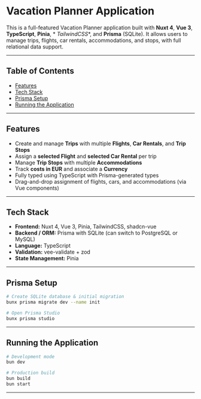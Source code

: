 # Vacation Planner Application

This is a full-featured Vacation Planner application built with **Nuxt 4**, **Vue 3**, **TypeScript**, **Pinia**, *
*TailwindCSS**, and **Prisma** (SQLite). It allows users to manage trips, flights, car rentals, accommodations, and
stops, with full relational data support.

---

## Table of Contents

- [Features](#features)
- [Tech Stack](#tech-stack)
- [Prisma Setup](#prisma-setup)
- [Running the Application](#running-the-application)

---

## Features

- Create and manage **Trips** with multiple **Flights**, **Car Rentals**, and **Trip Stops**
- Assign a **selected Flight** and **selected Car Rental** per trip
- Manage **Trip Stops** with multiple **Accommodations**
- Track **costs in EUR** and associate a **Currency**
- Fully typed using TypeScript with Prisma-generated types
- Drag-and-drop assignment of flights, cars, and accommodations (via Vue components)

---

## Tech Stack

- **Frontend:** Nuxt 4, Vue 3, Pinia, TailwindCSS, shadcn-vue
- **Backend / ORM:** Prisma with SQLite (can switch to PostgreSQL or MySQL)
- **Language:** TypeScript
- **Validation:** vee-validate + zod
- **State Management:** Pinia

---

## Prisma Setup

```bash
# Create SQLite database & initial migration
bunx prisma migrate dev --name init

# Open Prisma Studio
bunx prisma studio
```

---

## Running the Application

```bash
# Development mode
bun dev

# Production build
bun build
bun start
```

---
